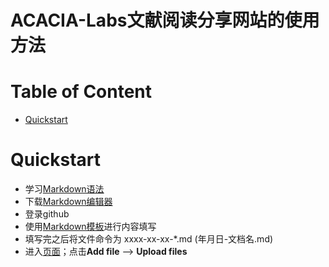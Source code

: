 ACACIA-Labs文献阅读分享网站的使用方法
===================================================================

# Table of Content
-  [Quickstart](#quickstart)

# Quickstart

+ 学习[Markdown语法](https://acacia-labs.github.io/2016/11/20/markdownTool/)
+ 下载[Markdown编辑器](https://code.visualstudio.com/Download)
+ 登录github
+ 使用[Markdown模板](/docs/template_upload.md)进行内容填写
+ 填写完之后将文件命令为 xxxx-xx-xx-*.md (年月日-文档名.md)
+ 进入[页面](https://github.com/ACACIA-Labs/ACACIA-Labs.github.io/tree/master/_posts)；点击**Add file** --> **Upload files**
